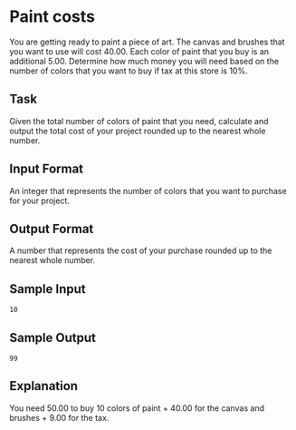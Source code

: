 # Paint costs

You are getting ready to paint a piece of art. The canvas and brushes that you want to use will cost 40.00. Each color of paint that you buy is an additional 5.00. Determine how much money you will need based on the number of colors that you want to buy if tax at this store is 10%.

## Task 
Given the total number of colors of paint that you need, calculate and output the total cost of your project rounded up to the nearest whole number.

## Input Format 
An integer that represents the number of colors that you want to purchase for your project.

## Output Format 
A number that represents the cost of your purchase rounded up to the nearest whole number.

## Sample Input 
```
10
```

## Sample Output 
```
99
```

## Explanation 
You need 50.00 to buy 10 colors of paint + 40.00 for the canvas and brushes + 9.00 for the tax.
